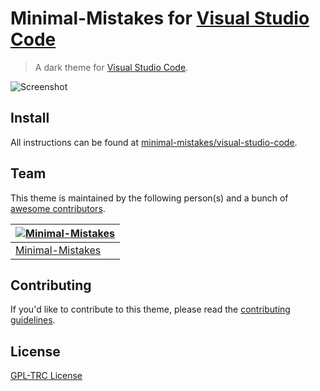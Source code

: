 # Minimal-Mistakes for [Visual Studio Code](http://code.visualstudio.com)

> A dark theme for [Visual Studio Code](http://code.visualstudio.com).

![Screenshot](https://raw.githubusercontent.com/minimal-mistakes/visual-studio-code/main/screenshot.png)

## Install

All instructions can be found at [minimal-mistakes/visual-studio-code](https://minimalmistakes.org/apps/code-editors/vscode).

## Team

This theme is maintained by the following person(s) and a bunch of [awesome contributors](https://github.com/minimal-mistakes/visual-studio-code/graphs/contributors).

[![Minimal-Mistakes](https://avatars.githubusercontent.com/u/99121492?s=125)](https://github.com/Minimal-Mistakes) |
--- |
[Minimal-Mistakes](https://github.com/Minimal-Mistakes) |

## Contributing

If you'd like to contribute to this theme, please read the [contributing guidelines](./.github/CONTRIBUTING.md).

## License

[GPL-TRC License](./LICENSE)
